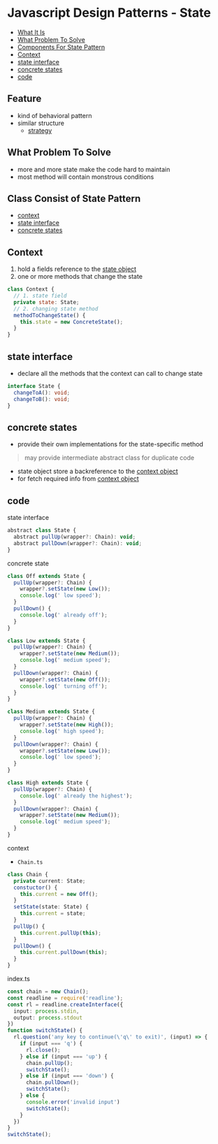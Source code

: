 # Javascript Design Patterns - State

* [What It Is](#what-it-is)
* [What Problem To Solve](#what-problem-to-solve)
* [Components For State Pattern](#components-for-state-pattern)
* [Context](#context)
* [state interface](#state-interface)
* [concrete states](#concrete-states)
* [code](#code)

## Feature

- kind of behavioral pattern
- similar structure
   - [strategy](javascript-design-pattern-strategy.md)

## What Problem To Solve

- more and more state make the code hard to maintain
- most method will contain monstrous conditions

## Class Consist of State Pattern

- [context](#context)
- [state interface](#state-interface)
- [concrete states](#concrete-states)

## Context

1. hold a fields reference to the [state object](#concrete-state)
2. one or more methods that change the state

```js
class Context {
  // 1. state field
  private state: State;
  // 2. changing state method
  methodToChangeState() {
    this.state = new ConcreteState();
  }
}
```

## state interface

- declare all the methods that the context can call to change state

```ts
interface State {
  changeToA(): void;
  changeToB(): void;
}
```

## concrete states

- provide their own implementations for the state-specific method

> may provide intermediate abstract class for duplicate code

- state object store a backreference to the [context object]()
- for fetch required info from [context object](#context)

## code

state interface

```js
abstract class State {
  abstract pullUp(wrapper?: Chain): void;
  abstract pullDown(wrapper?: Chain): void;
}
```

concrete state

```ts
class Off extends State {
  pullUp(wrapper?: Chain) {
    wrapper?.setState(new Low());
    console.log(' low speed');
  }
  pullDown() {
    console.log(' already off');
  }
}

class Low extends State {
  pullUp(wrapper?: Chain) {
    wrapper?.setState(new Medium());
    console.log(' medium speed');
  }
  pullDown(wrapper?: Chain) {
    wrapper?.setState(new Off());
    console.log(' turning off');
  }
}

class Medium extends State {
  pullUp(wrapper?: Chain) {
    wrapper?.setState(new High());
    console.log(' high speed');
  }
  pullDown(wrapper?: Chain) {
    wrapper?.setState(new Low());
    console.log(' low speed');
  }
}

class High extends State {
  pullUp(wrapper?: Chain) {
    console.log(' already the highest');
  }
  pullDown(wrapper?: Chain) {
    wrapper?.setState(new Medium());
    console.log(' medium speed');
  }
}
```

context

- `Chain.ts`

```ts
class Chain {
  private current: State;
  constuctor() {
    this.current = new Off();
  }
  setState(state: State) {
    this.current = state;
  }
  pullUp() {
    this.current.pullUp(this);
  }
  pullDown() {
    this.current.pullDown(this);
  }
}
```

index.ts

```ts
const chain = new Chain();
const readline = require('readline');
const rl = readline.createInterface({
  input: process.stdin,
  output: process.stdout
})
function switchState() {
  rl.question('any key to continue(\'q\' to exit)', (input) => {
    if (input === 'q') {
      rl.close();
    } else if (input === 'up') {
      chain.pullUp();
      switchState();
    } else if (input === 'down') {
      chain.pullDown();
      switchState();
    } else {
      console.error('invalid input')
      switchState();
    }
  })
}
switchState();
```
